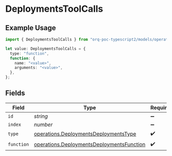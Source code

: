 # DeploymentsToolCalls

## Example Usage

```typescript
import { DeploymentsToolCalls } from "orq-poc-typescript2/models/operations";

let value: DeploymentsToolCalls = {
  type: "function",
  function: {
    name: "<value>",
    arguments: "<value>",
  },
};
```

## Fields

| Field                                                                                                  | Type                                                                                                   | Required                                                                                               | Description                                                                                            |
| ------------------------------------------------------------------------------------------------------ | ------------------------------------------------------------------------------------------------------ | ------------------------------------------------------------------------------------------------------ | ------------------------------------------------------------------------------------------------------ |
| `id`                                                                                                   | *string*                                                                                               | :heavy_minus_sign:                                                                                     | N/A                                                                                                    |
| `index`                                                                                                | *number*                                                                                               | :heavy_minus_sign:                                                                                     | N/A                                                                                                    |
| `type`                                                                                                 | [operations.DeploymentsDeploymentsType](../../models/operations/deploymentsdeploymentstype.md)         | :heavy_check_mark:                                                                                     | N/A                                                                                                    |
| `function`                                                                                             | [operations.DeploymentsDeploymentsFunction](../../models/operations/deploymentsdeploymentsfunction.md) | :heavy_check_mark:                                                                                     | N/A                                                                                                    |
